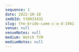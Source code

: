 ```yaml
---
sequence: 1
date: 2022-10-18
imdbId: tt0033432
slug: the-bride-came-c-o-d-1941
venue: null
venueNotes: null
medium: Watch TCM
mediumNotes: null
---
```


